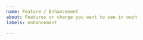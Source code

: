 ```yaml
---
name: Feature / Enhancement
about: Features or change you want to see in ouch
labels: enhancement

---
```

